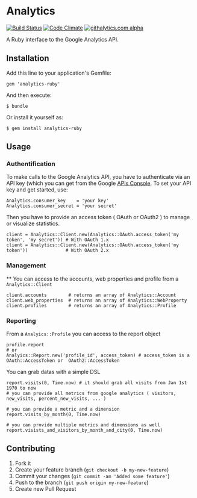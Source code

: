 # Analytics

[![Build Status](https://travis-ci.org/AlexisMontagne/analytics.png?branch=master)](https://travis-ci.org/AlexisMontagne/analytics)
[![Code Climate](https://codeclimate.com/repos/528d2778c7f3a335fa013259/badges/c4c17ae9f5591d5b5509/gpa.png)](https://codeclimate.com/repos/528d2778c7f3a335fa013259/feed)
[![githalytics.com alpha](https://cruel-carlota.pagodabox.com/b9b735f530731e985ae3f291b84c4e63 "githalytics.com")](http://githalytics.com/AlexisMontagne/analytics)

A Ruby interface to the Google Analytics API.

## Installation

Add this line to your application's Gemfile:

    gem 'analytics-ruby'

And then execute:

    $ bundle

Or install it yourself as:

    $ gem install analytics-ruby

## Usage

### Authentification

To make calls to the Google Analytics API, you have to authenticate via an API key (which you can get from the Google [APIs Console](https://code.google.com/apis/console#access). To set your API key and get started, use:

    Analytics.consumer_key    = 'your key'
    Analytics.consumer_secret = 'your secret'

Then you have to provide an access token ( OAuth or OAuth2 ) to manage or visualize statistics.
   
    client = Analytics::Client.new(Analytics::OAuth.access_token('my token', 'my secret')) # With OAuth 1.x 
    client = Analytics::Client.new(Analytics::OAuth.access_token('my token'))              # With OAuth 2.x 
    
### Management

** You can access to the accounts, web properties and profile from a `Analytics::Client` 
    
    client.accounts        # returns an array of Analytics::Account
    client.web_properties  # returns an array of Analytics::WebProperty
    client.profiles        # returns an array of Analytics::Profile

### Reporting

From a `Analyics::Profile` you can access to the report object
  
    profile.report
    # or 
    Analyics::Report.new('profile_id', access_token) # access_token is a OAuth::AccessToken or  OAuth2::AccessToken

You can grab datas with a simple DSL

    report.visits(0, Time.now) # it should grab all visits from Jan 1st 1970 to now
    # you can provide all metrics from google analytics ( visitors, new_visits, percent_new_visits, ... )
  
    # you can provide a metric and a dimension
    report.visits_by_month(0, Time.now)

    # you can provide multiple metrics and dimensions as well
    report.visists_and_visitors_by_month_and_city(0, Time.now)

  
## Contributing

1. Fork it
2. Create your feature branch (`git checkout -b my-new-feature`)
3. Commit your changes (`git commit -am 'Added some feature'`)
4. Push to the branch (`git push origin my-new-feature`)
5. Create new Pull Request
